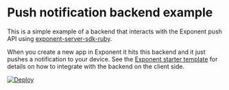 # Push notification backend example

This is a simple example of a backend that interacts with the Exponent
push API using [exponent-server-sdk-ruby](https://github.com/exponent/exponent-server-sdk-ruby).

When you create a new app in Exponent it hits this backend and it just
pushes a notification to your device. See the [Exponent starter
template](http://github.com/exponent/new-project-template)
for details on how to integrate with the backend on the client side.

[![Deploy](https://www.herokucdn.com/deploy/button.svg)](https://heroku.com/deploy)
